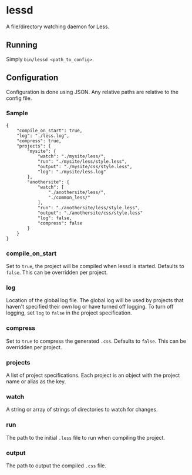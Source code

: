 # lessd

A file/directory watching daemon for Less.

## Running

Simply `bin/lessd <path_to_config>`.

## Configuration

Configuration is done using JSON.  Any relative paths are relative to the config file.

### Sample

	{
		"compile_on_start": true,
		"log": "./less.log",
		"compress": true,
		"projects": {
			"mysite": {
				"watch": "./mysite/less/",
				"run": "./mysite/less/style.less",
				"output": "./mysite/css/style.less",
				"log": "./mysite/less.log"
			},
			"anothersite": {
				"watch": [
					"./anothersite/less/",
					"./common_less/"
				],
				"run": "./anothersite/less/style.less",
				"output": "./anothersite/css/style.less"
				"log": false,
				"compress": false
			}
		}
	}

### compile_on_start

Set to `true`, the project will be compiled when lessd is started.  Defaults to `false`. This can be overridden per project.

### log

Location of the global log file. The global log will be used by projects that haven't specified their own log or have turned off logging.
To turn off logging, set `log` to `false` in the project specification.

### compress

Set to `true` to compress the generated `.css`. Defaults to `false`. This can be overridden per project.

### projects

A list of project specifications. Each project is an object with the project name or alias as the key.

### watch

A string or array of strings of directories to watch for changes.

### run

The path to the initial `.less` file to run when compiling the project.

### output

The path to output the compiled `.css` file.
